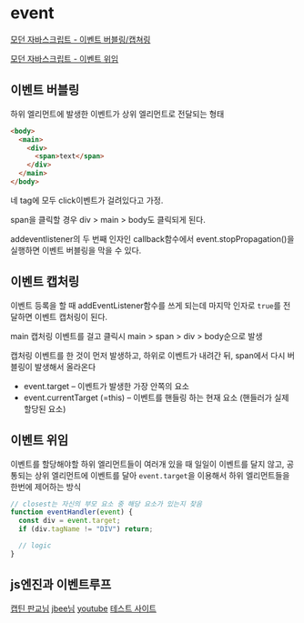 # event

[모던 자바스크립트 - 이벤트 버블링/캡쳐링](https://ko.javascript.info/bubbling-and-capturing)

[모던 자바스크립트 - 이벤트 위임](https://ko.javascript.info/event-delegation)

## 이벤트 버블링

하위 엘리먼트에 발생한 이벤트가 상위 엘리먼트로 전달되는 형태

```html
<body>
  <main>
    <div>
      <span>text</span>
    </div>
  </main>
</body>
```

네 tag에 모두 click이벤트가 걸려있다고 가정.

span을 클릭할 경우 div > main > body도 클릭되게 된다.

addeventlistener의 두 번째 인자인 callback함수에서 event.stopPropagation()을 실행하면 이벤트 버블링을 막을 수 있다.

## 이벤트 캡처링

이벤트 등록을 할 때 addEventListener함수를 쓰게 되는데 마지막 인자로 `true`를 전달하면 이벤트 캡처링이 된다.

main 캡처링 이벤트를 걸고 클릭시 main > span > div > body순으로 발생

캡처링 이벤트를 한 것이 먼저 발생하고, 하위로 이벤트가 내려간 뒤, span에서 다시 버블링이 발생해서 올라온다

- event.target – 이벤트가 발생한 가장 안쪽의 요소
- event.currentTarget (=this) – 이벤트를 핸들링 하는 현재 요소 (핸들러가 실제 할당된 요소)

## 이벤트 위임

이벤트를 할당해야할 하위 엘리먼트들이 여러개 있을 때 일일이 이벤트를 달지 않고, 공통되는 상위 엘리먼트에 이벤트를 달아 `event.target`을 이용해서 하위 엘리먼트들을 한번에 제어하는 방식

```javascript
// closest는 자신의 부모 요소 중 해당 요소가 있는지 찾음
function eventHandler(event) {
  const div = event.target;
  if (div.tagName != "DIV") return;

  // logic
}
```

## js엔진과 이벤트루프

[캡틴 판교님](https://joshua1988.github.io/web-development/translation/javascript/how-js-works-inside-engine/)
[jbee님](https://asfirstalways.tistory.com/362)
[youtube](https://asfirstalways.tistory.com/362)
[테스트 사이트](http://latentflip.com/loupe/?code=JC5vbignYnV0dG9uJywgJ2NsaWNrJywgZnVuY3Rpb24gb25DbGljaygpIHsKICAgIHNldFRpbWVvdXQoZnVuY3Rpb24gdGltZXIoKSB7CiAgICAgICAgY29uc29sZS5sb2coJ1lvdSBjbGlja2VkIHRoZSBidXR0b24hJyk7ICAgIAogICAgfSwgMjAwMCk7Cn0pOwoKY29uc29sZS5sb2coIkhpISIpOwoKc2V0VGltZW91dChmdW5jdGlvbiB0aW1lb3V0KCkgewogICAgY29uc29sZS5sb2coIkNsaWNrIHRoZSBidXR0b24hIik7Cn0sIDUwMDApOwoKY29uc29sZS5sb2coIldlbGNvbWUgdG8gbG91cGUuIik7!!!PGJ1dHRvbj5DbGljayBtZSE8L2J1dHRvbj4%3D)
